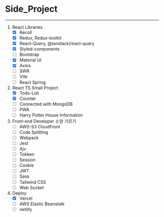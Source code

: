# Side_Project

<hr/>

1. React Libraries
   - [x] Recoil
   - [x] Redux, Redux-toolkit
   - [x] React-Query, @tanstack/react-query
   - [x] Styled-components
   - [ ] Bootstrap
   - [x] Material UI
   - [x] Axios
   - [ ] SWR
   - [ ] Vite
   - [ ] React Spring
2. React TS Small Project
   - [x] Todo-List
   - [x] Counter
   - [ ] Connected with MongoDB
   - [ ] PWA
   - [ ] Harry Potter House Information
3. Front-end Developer 소양 기르기
   - [ ] AWS-S3 CloudFront
   - [ ] Code Splitting
   - [ ] Webpack
   - [ ] Jest
   - [ ] Ajv
   - [ ] Tokken
   - [ ] Session
   - [ ] Cookie
   - [ ] JWT
   - [ ] Sass
   - [ ] Tailwind CSS
   - [ ] Web Socket
4. Deploy
   - [X] Vercel
   - [ ] AWS Elastic Beanstalk
   - [ ] netlify
